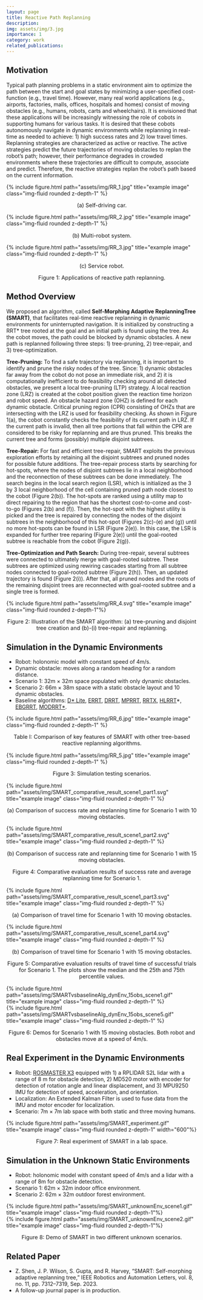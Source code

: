 ```yaml
---
layout: page
title: Reactive Path Replanning
description:
img: assets/img/3.jpg
importance: 1
category: work
related_publications: 
---
```


## Motivation
Typical path planning problems in a static environment aim to optimize the path between the start and goal states by minimizing a user-specified cost-function (e.g., travel time). However, many real world applications (e.g., airports, factories, malls, offices, hospitals and homes) consist of moving obstacles (e.g., humans, robots, carts and wheelchairs). It is envisioned that these applications will be increasingly witnessing the role of cobots in supporting humans for various tasks. It is desired that these cobots autonomously navigate in dynamic environments while replanning in real-time as needed to achieve: 1) high success rates and 2) low travel times. Replanning strategies are characterized as active or reactive. The active strategies predict the future trajectories of moving obstacles to replan the robot’s path; however, their performance degrades in crowded environments where these trajectories are difficult to compute, associate and predict. Therefore, the reactive strategies replan the robot’s path based on the current information.

<div class="row">
    <div class="col-sm mt-3 mt-md-0">
        {% include figure.html path="assets/img/RR_1.jpg" title="example image" class="img-fluid rounded z-depth-1" %}
        <p align="center" style="font-size:0.9rem;">
            (a) Self-driving car.
        </p>
    </div>
    <div class="col-sm mt-3 mt-md-0">
        {% include figure.html path="assets/img/RR_2.jpg" title="example image" class="img-fluid rounded z-depth-1" %}
        <p align="center" style="font-size:0.9rem;">
            (b) Multi-robot system.
        </p>
    </div>
    <div class="col-sm mt-3 mt-md-0">
        {% include figure.html path="assets/img/RR_3.jpg" title="example image" class="img-fluid rounded z-depth-1" %}
        <p align="center" style="font-size:0.9rem;">
            (c) Service robot.
        </p>
    </div>
</div>
<p align="center" style="font-size:0.9rem;">
    Figure 1: Applications of reactive path replanning.
</p>

## Method Overview
We proposed an algorithm, called **Self-Morphing Adaptive ReplanningTree (SMART)**, that facilitates real-time reactive replanning in dynamic environments for uninterrupted navigation. It is initialized by constructing a RRT* tree rooted at the goal and an initial path is found using the tree. As the cobot moves, the path could be blocked by dynamic obstacles. A new path is replanned following three steps: 1) tree-pruning, 2) tree-repair, and 3) tree-optimization.

**Tree-Pruning:** To find a safe trajectory via replanning, it is important to identify and prune the risky nodes of the tree. Since: 1) dynamic obstacles far away from the cobot do not pose an immediate risk, and 2) it is computationally inefficient to do feasibility checking around all detected obstacles, we present a local tree-pruning (LTP) strategy. A local reaction zone (LRZ) is created at the cobot position given the reaction time horizon and robot speed. An obstacle hazard zone (OHZ) is defined for each dynamic obstacle. Critical pruning region (CPR) consisting of OHZs that are intersecting with the LRZ is used for feasibility checking. As shown in Figure 1(a), the cobot constantly checks the feasibility of its current path in LRZ. If the current path is invalid, then all tree portions that fall within the CPR are considered to be risky for replanning and are thus pruned. This breaks the current tree and forms (possibly) multiple disjoint subtrees.

**Tree-Repair:** For fast and efficient tree-repair, SMART exploits the previous exploration efforts by retaining all the disjoint subtrees and pruned nodes for possible future additions. The tree-repair process starts by searching for hot-spots, where the nodes of disjoint subtrees lie in a local neighborhood and the reconnection of these subtrees can be done immediately. The search begins in the local search region (LSR), which is initialized as the 3 by 3 local neighborhood of the cell containing pruned path node closest to the cobot (Figure 2(b)). The hot-spots are ranked using a utility map to direct repairing to the region that has the shortest cost-to-come and cost-to-go (Figures 2(b) and (f)). Then, the hot-spot with the highest utility is picked and the tree is repaired by connecting the nodes of the disjoint subtrees in the neighborhood of this hot-spot (Figures 2(c)-(e) and (g)) until no more hot-spots can be found in LSR (Figure 2(e)). In this case, the LSR is expanded for further tree reparing (Figure 2(e)) until the goal-rooted subtree is reachable from the cobot (Figure 2(g)).

**Tree-Optimization and Path Search:** During tree-repair, several subtrees were connected to ultimately merge with goal-rooted subtree. These subtrees are optimized using rewiring cascades starting from all subtree nodes connected to goal-rooted subtree (Figure 2(h)). Then, an updated trajectory is found (Figure 2(i)). After that, all pruned nodes and the roots of the remaining disjoint trees are reconnected with goal-rooted subtree and a single tree is formed.

<div class="row">
    <div class="col-sm mt-3 mt-md-0">
        {% include figure.html path="assets/img/RR_4.svg" title="example image" class="img-fluid rounded z-depth-1"%}
    </div>
</div>
<p align="center" style="font-size:0.9rem;">
    Figure 2: Illustration of the SMART algorithm: (a) tree-pruning and disjoint tree creation and (b)-(i) tree-repair and replanning.
</p>

## Simulation in the Dynamic Environments
- Robot: holonomic model with constant speed of 4m/s.
- Dynamic obstacle: moves along a random heading for a random distance.
- Scenario 1: 32m × 32m space populated with only dynamic obstacles.
- Scenario 2: 66m × 38m space with a static obstacle layout and 10 dynamic obstacles.
- Baseline algorithms: [D* Lite](https://cdn.aaai.org/AAAI/2002/AAAI02-072.pdf), [ERRT](https://ieeexplore.ieee.org/abstract/document/1041624), [DRRT](https://ieeexplore.ieee.org/document/1641879), [MPRRT](https://ieeexplore.ieee.org/document/4209317), [RRTX](https://journals.sagepub.com/doi/full/10.1177/0278364915594679), [HLRRT](https://link.springer.com/article/10.1007/s10514-019-09879-8)*, [EBGRRT](https://www.sciencedirect.com/science/article/abs/pii/S0921889020304358), [MODRRT*](https://ieeexplore.ieee.org/document/9115288).

<div class="row">
    <div class="col-sm mt-3 mt-md-0">
        {% include figure.html path="assets/img/RR_6.jpg" title="example image" class="img-fluid rounded z-depth-1" %}
        <p align="center" style="font-size:0.9rem;">
            Table I: Comparison of key features of SMART with other tree-based reactive replanning algorithms.
        </p>
    </div>
</div>

<div class="row">
    <div class="col-sm mt-3 mt-md-0">
        {% include figure.html path="assets/img/RR_5.jpg" title="example image" class="img-fluid rounded z-depth-1" %}
    </div>
</div>
<p align="center" style="font-size:0.9rem;">
    Figure 3: Simulation testing scenarios.
</p>

<div class="row">
    <div class="col-sm mt-3 mt-md-0">
        {% include figure.html path="assets/img/SMART_comparative_result_scene1_part1.svg" title="example image" class="img-fluid rounded z-depth-1" %}
        <p align="center" style="font-size:0.9rem;">
            (a) Comparison of success rate and replanning time for Scenario 1 with 10 moving obstacles.
        </p>
    </div>
</div>
<div class="row">
    <div class="col-sm mt-3 mt-md-0">
        {% include figure.html path="assets/img/SMART_comparative_result_scene1_part2.svg" title="example image" class="img-fluid rounded z-depth-1" %}
        <p align="center" style="font-size:0.9rem;">
            (b) Comparison of success rate and replanning time for Scenario 1 with 15 moving obstacles.
        </p>
    </div>
</div>
<p align="center" style="font-size:0.9rem;">
    Figure 4: Comparative evaluation results of success rate and average replanning time for Scenario 1.
</p>

<div class="row">
    <div class="col-sm mt-3 mt-md-0">
        {% include figure.html path="assets/img/SMART_comparative_result_scene1_part3.svg" title="example image" class="img-fluid rounded z-depth-1" %}
        <p align="center" style="font-size:0.9rem;">
            (a) Comparison of travel time for Scenario 1 with 10 moving obstacles.
        </p>
    </div>
    <div class="col-sm mt-3 mt-md-0">
        {% include figure.html path="assets/img/SMART_comparative_result_scene1_part4.svg" title="example image" class="img-fluid rounded z-depth-1" %}
        <p align="center" style="font-size:0.9rem;">
            (b) Comparison of travel time for Scenario 1 with 15 moving obstacles.
        </p>
    </div>
</div>
<p align="center" style="font-size:0.9rem;">
    Figure 5: Comparative evaluation results of travel time of successful trials for Scenario 1. The plots show the median and the 25th and 75th percentile values.
</p>

<div class="row">
    <div class="col-sm mt-3 mt-md-0">
        {% include figure.html path="assets/img/SMARTvsbaselineAlg_dynEnv_15obs_scene1.gif" title="example image" class="img-fluid rounded z-depth-1" %}
    </div>
</div>
<div class="row">
    <div class="col-sm mt-3 mt-md-0">
        {% include figure.html path="assets/img/SMARTvsbaselineAlg_dynEnv_15obs_scene5.gif" title="example image" class="img-fluid rounded z-depth-1" %}
    </div>
</div>
<p align="center" style="font-size:0.9rem;">
    Figure 6: Demos for Scenario 1 with 15 moving obstacles. Both robot and obstacles move at a speed of 4m/s.
</p>

## Real Experiment in the Dynamic Environments
- Robot: [ROSMASTER X3](https://category.yahboom.net/collections/ros-robotics/products/rosmaster-x3) equipped with 1) a RPLIDAR S2L lidar with a range of 8 m for obstacle detection, 2) MD520 motor with encoder for detection of rotation angle and linear displacement, and 3) MPU9250 IMU for detection of speed, acceleration, and orientation.
- Localization: An Extended Kalman Filter is used to fuse data from the IMU and motor encoder for localization.
- Scenario: 7m × 7m lab space with both static and three moving humans.

<div class="row">
    <div class="col-sm mt-3 mt-md-0">
        {% include figure.html path="assets/img/SMART_experiment.gif" title="example image" class="img-fluid rounded z-depth-1" width="600"%}
    </div>
</div>
<p align="center" style="font-size:0.9rem;">
    Figure 7: Real experiment of SMART in a lab space.
</p>

## Simulation in the Unknown Static Environments
- Robot: holonomic model with constant speed of 4m/s and a lidar with a range of 8m for obstacle detection.
- Scenario 1: 62m × 32m indoor office environment.
- Scenario 2: 62m × 32m outdoor forest environment.

<div class="row">
    <div class="col-sm mt-3 mt-md-0">
        {% include figure.html path="assets/img/SMART_unknownEnv_scene1.gif" title="example image" class="img-fluid rounded z-depth-1"%}
    </div>
    <div class="col-sm mt-3 mt-md-0">
        {% include figure.html path="assets/img/SMART_unknownEnv_scene2.gif" title="example image" class="img-fluid rounded z-depth-1"%}
    </div>
</div>
<p align="center" style="font-size:0.9rem;">
    Figure 8: Demo of SMART in two different unknown scenarios.
</p>
  
## Related Paper
- Z. Shen, J. P. Wilson, S. Gupta, and R. Harvey, “SMART: Self-morphing adaptive replanning tree,” IEEE Robotics and Automation Letters, vol. 8, no. 11, pp. 7312–7319, Sep. 2023.
- A follow-up journal paper is in production.
